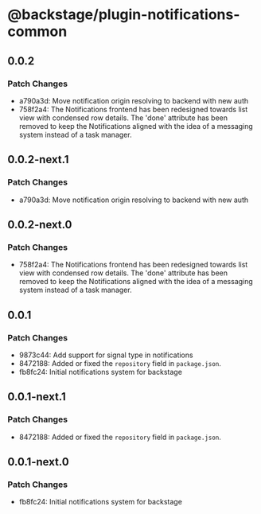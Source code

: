 # @backstage/plugin-notifications-common

## 0.0.2

### Patch Changes

- a790a3d: Move notification origin resolving to backend with new auth
- 758f2a4: The Notifications frontend has been redesigned towards list view with condensed row details. The 'done' attribute has been removed to keep the Notifications aligned with the idea of a messaging system instead of a task manager.

## 0.0.2-next.1

### Patch Changes

- a790a3d: Move notification origin resolving to backend with new auth

## 0.0.2-next.0

### Patch Changes

- 758f2a4: The Notifications frontend has been redesigned towards list view with condensed row details. The 'done' attribute has been removed to keep the Notifications aligned with the idea of a messaging system instead of a task manager.

## 0.0.1

### Patch Changes

- 9873c44: Add support for signal type in notifications
- 8472188: Added or fixed the `repository` field in `package.json`.
- fb8fc24: Initial notifications system for backstage

## 0.0.1-next.1

### Patch Changes

- 8472188: Added or fixed the `repository` field in `package.json`.

## 0.0.1-next.0

### Patch Changes

- fb8fc24: Initial notifications system for backstage
